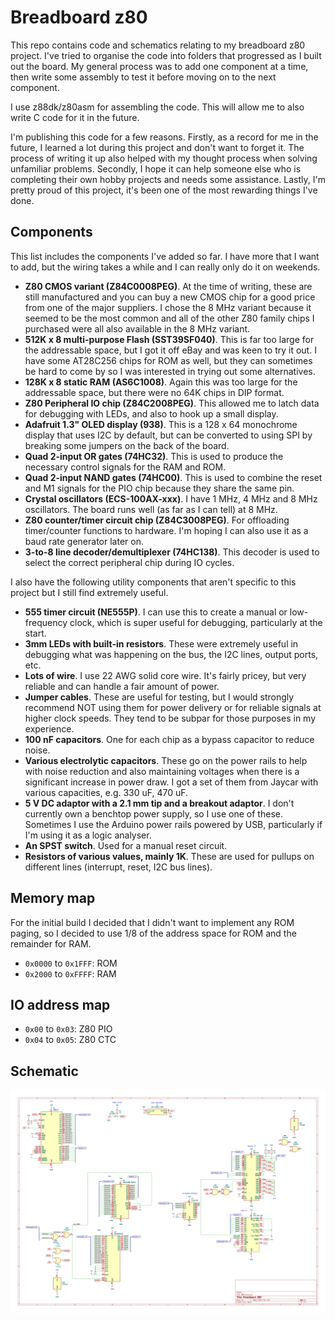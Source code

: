 # Breadboard z80

This repo contains code and schematics relating to my breadboard z80 project. I've tried to organise the code into folders that progressed as I built out the board. My general process was to add one component at a time, then write some assembly to test it before moving on to the next component.

I use z88dk/z80asm for assembling the code. This will allow me to also write C code for it in the future.

I'm publishing this code for a few reasons. Firstly, as a record for me in the future, I learned a lot during this project and don't want to forget it. The process of writing it up also helped with my thought process when solving unfamiliar problems. Secondly, I hope it can help someone else who is completing their own hobby projects and needs some assistance. Lastly, I'm pretty proud of this project, it's been one of the most rewarding things I've done.

## Components

This list includes the components I've added so far. I have more that I want to add, but the wiring takes a while and I can really only do it on weekends.

* **Z80 CMOS variant (Z84C0008PEG)**. At the time of writing, these are still manufactured and you can buy a new CMOS chip for a good price from one of the major suppliers. I chose the 8 MHz variant because it seemed to be the most common and all of the other Z80 family chips I purchased were all also available in the 8 MHz variant.
* **512K x 8 multi-purpose Flash (SST39SF040)**. This is far too large for the addressable space, but I got it off eBay and was keen to try it out. I have some AT28C256 chips for ROM as well, but they can sometimes be hard to come by so I was interested in trying out some alternatives.
* **128K x 8 static RAM (AS6C1008)**. Again this was too large for the addressable space, but there were no 64K chips in DIP format.
* **Z80 Peripheral IO chip (Z84C2008PEG)**. This allowed me to latch data for debugging with LEDs, and also to hook up a small display.
* **Adafruit 1.3" OLED display (938)**. This is a 128 x 64 monochrome display that uses I2C by default, but can be converted to using SPI by breaking some jumpers on the back of the board.
* **Quad 2-input OR gates (74HC32)**. This is used to produce the necessary control signals for the RAM and ROM.
* **Quad 2-input NAND gates (74HC00)**. This is used to combine the reset and M1 signals for the PIO chip because they share the same pin.
* **Crystal oscillators (ECS-100AX-xxx)**. I have 1 MHz, 4 MHz and 8 MHz oscillators. The board runs well (as far as I can tell) at 8 MHz.
* **Z80 counter/timer circuit chip (Z84C3008PEG)**. For offloading timer/counter functions to hardware. I'm hoping I can also use it as a baud rate generator later on.
* **3-to-8 line decoder/demultiplexer (74HC138)**. This decoder is used to select the correct peripheral chip during IO cycles.

I also have the following utility components that aren't specific to this project but I still find extremely useful.

* **555 timer circuit (NE555P)**. I can use this to create a manual or low-frequency clock, which is super useful for debugging, particularly at the start.
* **3mm LEDs with built-in resistors**. These were extremely useful in debugging what was happening on the bus, the I2C lines, output ports, etc.
* **Lots of wire**. I use 22 AWG solid core wire. It's fairly pricey, but very reliable and can handle a fair amount of power.
* **Jumper cables**. These are useful for testing, but I would strongly recommend NOT using them for power delivery or for reliable signals at higher clock speeds. They tend to be subpar for those purposes in my experience.
* **100 nF capacitors**. One for each chip as a bypass capacitor to reduce noise.
* **Various electrolytic capacitors**. These go on the power rails to help with noise reduction and also maintaining voltages when there is a significant increase in power draw. I got a set of them from Jaycar with various capacities, e.g. 330 uF, 470 uF.
* **5 V DC adaptor with a 2.1 mm tip and a breakout adaptor**. I don't currently own a benchtop power supply, so I use one of these. Sometimes I use the Arduino power rails powered by USB, particularly if I'm using it as a logic analyser.
* **An SPST switch**. Used for a manual reset circuit.
* **Resistors of various values, mainly 1K**. These are used for pullups on different lines (interrupt, reset, I2C bus lines).

## Memory map

For the initial build I decided that I didn't want to implement any ROM paging, so I decided to use 1/8 of the address space for ROM and the remainder for RAM.

* `0x0000` to `0x1FFF`: ROM
* `0x2000` to `0xFFFF`: RAM

## IO address map

* `0x00` to `0x03`: Z80 PIO
* `0x04` to `0x05`: Z80 CTC


## Schematic

![schematic](./schematics/schematic.png)
